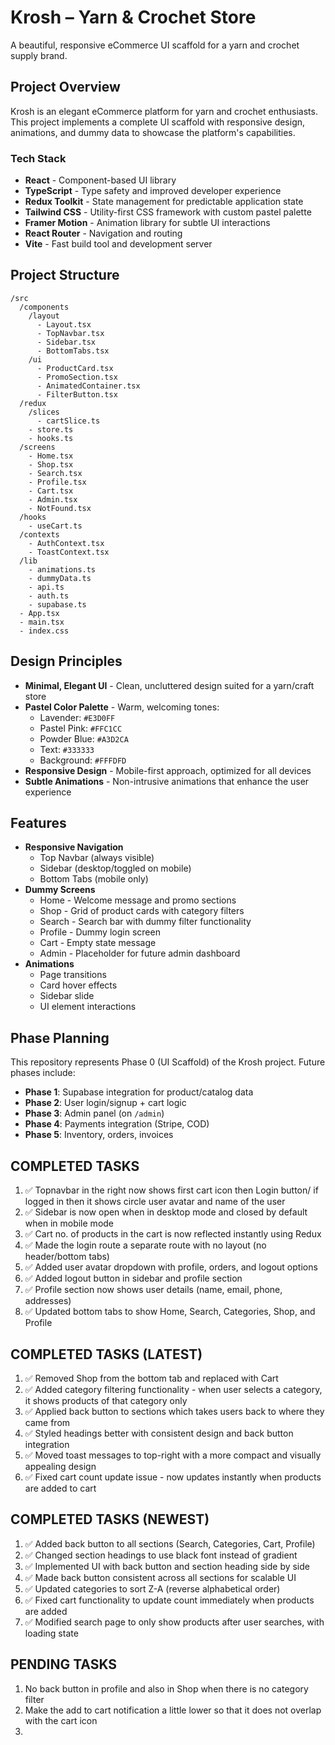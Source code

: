 # Krosh – Yarn & Crochet Store

A beautiful, responsive eCommerce UI scaffold for a yarn and crochet supply brand.

## Project Overview

Krosh is an elegant eCommerce platform for yarn and crochet enthusiasts. This project implements a complete UI scaffold with responsive design, animations, and dummy data to showcase the platform's capabilities.

### Tech Stack

- **React** - Component-based UI library
- **TypeScript** - Type safety and improved developer experience
- **Redux Toolkit** - State management for predictable application state
- **Tailwind CSS** - Utility-first CSS framework with custom pastel palette
- **Framer Motion** - Animation library for subtle UI interactions
- **React Router** - Navigation and routing
- **Vite** - Fast build tool and development server

## Project Structure

```
/src
  /components
    /layout
      - Layout.tsx
      - TopNavbar.tsx
      - Sidebar.tsx
      - BottomTabs.tsx
    /ui
      - ProductCard.tsx
      - PromoSection.tsx
      - AnimatedContainer.tsx
      - FilterButton.tsx
  /redux
    /slices
      - cartSlice.ts
    - store.ts
    - hooks.ts
  /screens
    - Home.tsx
    - Shop.tsx
    - Search.tsx
    - Profile.tsx
    - Cart.tsx
    - Admin.tsx
    - NotFound.tsx
  /hooks
    - useCart.ts
  /contexts
    - AuthContext.tsx
    - ToastContext.tsx
  /lib
    - animations.ts
    - dummyData.ts
    - api.ts
    - auth.ts
    - supabase.ts
  - App.tsx
  - main.tsx
  - index.css
```

## Design Principles

- **Minimal, Elegant UI** - Clean, uncluttered design suited for a yarn/craft store
- **Pastel Color Palette** - Warm, welcoming tones:
  - Lavender: `#E3D0FF`
  - Pastel Pink: `#FFC1CC`
  - Powder Blue: `#A3D2CA`
  - Text: `#333333`
  - Background: `#FFFDFD`
- **Responsive Design** - Mobile-first approach, optimized for all devices
- **Subtle Animations** - Non-intrusive animations that enhance the user experience

## Features

- **Responsive Navigation**
  - Top Navbar (always visible)
  - Sidebar (desktop/toggled on mobile)
  - Bottom Tabs (mobile only)
- **Dummy Screens**
  - Home - Welcome message and promo sections
  - Shop - Grid of product cards with category filters
  - Search - Search bar with dummy filter functionality
  - Profile - Dummy login screen
  - Cart - Empty state message
  - Admin - Placeholder for future admin dashboard
- **Animations**
  - Page transitions
  - Card hover effects
  - Sidebar slide
  - UI element interactions

## Phase Planning

This repository represents Phase 0 (UI Scaffold) of the Krosh project. Future phases include:

- **Phase 1**: Supabase integration for product/catalog data
- **Phase 2**: User login/signup + cart logic
- **Phase 3**: Admin panel (on `/admin`)
- **Phase 4**: Payments integration (Stripe, COD)
- **Phase 5**: Inventory, orders, invoices

## COMPLETED TASKS
1. ✅ Topnavbar in the right now shows first cart icon then Login button/ if logged in then it shows circle user avatar and name of the user
2. ✅ Sidebar is now open when in desktop mode and closed by default when in mobile mode
3. ✅ Cart no. of products in the cart is now reflected instantly using Redux
4. ✅ Made the login route a separate route with no layout (no header/bottom tabs)
5. ✅ Added user avatar dropdown with profile, orders, and logout options
6. ✅ Added logout button in sidebar and profile section
7. ✅ Profile section now shows user details (name, email, phone, addresses)
8. ✅ Updated bottom tabs to show Home, Search, Categories, Shop, and Profile

## COMPLETED TASKS (LATEST)
1. ✅ Removed Shop from the bottom tab and replaced with Cart
2. ✅ Added category filtering functionality - when user selects a category, it shows products of that category only
3. ✅ Applied back button to sections which takes users back to where they came from
4. ✅ Styled headings better with consistent design and back button integration
5. ✅ Moved toast messages to top-right with a more compact and visually appealing design
6. ✅ Fixed cart count update issue - now updates instantly when products are added to cart

## COMPLETED TASKS (NEWEST)
1. ✅ Added back button to all sections (Search, Categories, Cart, Profile)
2. ✅ Changed section headings to use black font instead of gradient
3. ✅ Implemented UI with back button and section heading side by side
4. ✅ Made back button consistent across all sections for scalable UI
5. ✅ Updated categories to sort Z-A (reverse alphabetical order)
6. ✅ Fixed cart functionality to update count immediately when products are added
7. ✅ Modified search page to only show products after user searches, with loading state

## PENDING TASKS
1. No back button in profile and also in Shop when there is no category filter
2. Make the add to cart notification a little lower so that it does not overlap with the cart icon
3. 
